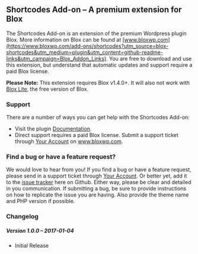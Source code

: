 ## Shortcodes Add-on – A premium extension for Blox

The Shortcodes Add-on is an extension of the premium Wordpress plugin Blox. More information on Blox can be found at [www.bloxwp.com](https://www.bloxwp.com/add-ons/shortcodes?utm_source=blox-shortcodes&utm_medium=plugin&utm_content=github-readme-links&utm_campaign=Blox_Addon_Links). You are free to download and use this extension, but understand that automatic updates and support require a paid Blox license.

**Please Note:** This extension requires Blox v1.4.0+. It will also not work with [Blox Lite](https://wordpress.org/support/plugin/blox-lite), the free version of Blox.

### Support

There are a number of ways you can get help with the Shortcodes Add-on:

* Visit the plugin [Documentation](https://www.bloxwp.com/add-ons/shortcodes?utm_source=blox-shortcodes&utm_medium=plugin&utm_content=github-readme-links&utm_campaign=Blox_Addon_Links).
* Direct support requires a paid Blox license. Submit a support ticket through [Your Account](https://www.bloxwp.com/your-account/?utm_source=blox-shortcodes&utm_medium=plugin&utm_content=github-readme-links&utm_campaign=Blox_Plugin_Links) on www.bloxwp.com.

### Find a bug or have a feature request?

We would love to hear from you! If you find a bug or have a feature request, please send in a support ticket through [Your Account](https://www.bloxwp.com/your-account/?utm_source=blox-shortcodes&utm_medium=plugin&utm_content=github-readme-links&utm_campaign=Blox_Addon_Links). Or better yet, add it to the [issue tracker](https://github.com/ndiego/blox-shortcodes/issues) here on Github. Either way, please be clear and detailed in you communication. If submitting a bug, be sure to provide instructions on how to replicate the issue you are having. Also provide the theme name and PHP version if possible.

### Changelog

##### Version 1.0.0 – 2017-01-04
* Initial Release
